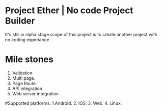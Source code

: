 # Project Ether | No code Project Builder

It's still in alpha stage scope of this project is to create another project with no coding experiance

# Mile stones
1. Validation
2. Multi page.
3. Page Route.
4. API integration.
5. Web server integration.

#Supported platforms.
1.Android.
2. IOS.
3. Web.
4. Linux.
